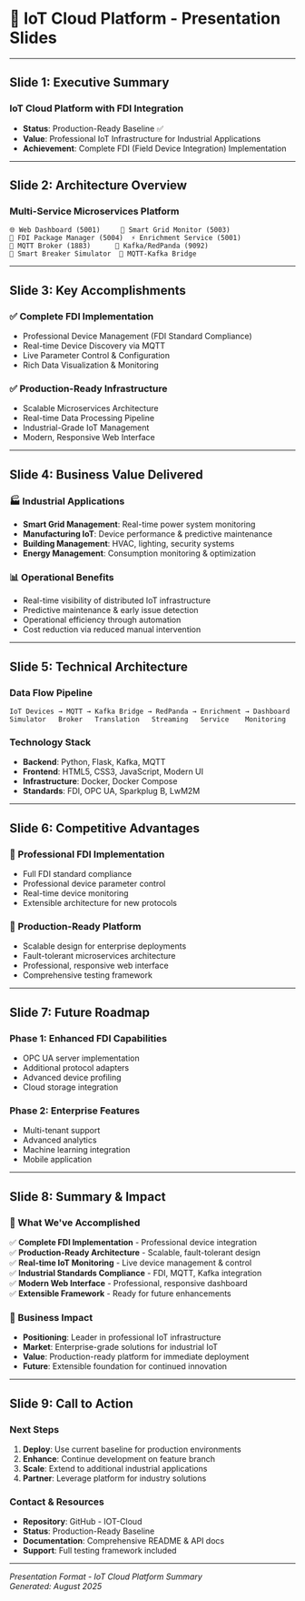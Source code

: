 # 🚀 IoT Cloud Platform - Presentation Slides

---

## **Slide 1: Executive Summary**
### **IoT Cloud Platform with FDI Integration**
- **Status**: Production-Ready Baseline ✅
- **Value**: Professional IoT Infrastructure for Industrial Applications
- **Achievement**: Complete FDI (Field Device Integration) Implementation

---

## **Slide 2: Architecture Overview**
### **Multi-Service Microservices Platform**
```
🌐 Web Dashboard (5001)     📱 Smart Grid Monitor (5003)
🔧 FDI Package Manager (5004)  ⚡ Enrichment Service (5001)
📡 MQTT Broker (1883)      🚀 Kafka/RedPanda (9092)
🤖 Smart Breaker Simulator  🔗 MQTT-Kafka Bridge
```

---

## **Slide 3: Key Accomplishments**
### **✅ Complete FDI Implementation**
- Professional Device Management (FDI Standard Compliance)
- Real-time Device Discovery via MQTT
- Live Parameter Control & Configuration
- Rich Data Visualization & Monitoring

### **✅ Production-Ready Infrastructure**
- Scalable Microservices Architecture
- Real-time Data Processing Pipeline
- Industrial-Grade IoT Management
- Modern, Responsive Web Interface

---

## **Slide 4: Business Value Delivered**
### **🏭 Industrial Applications**
- **Smart Grid Management**: Real-time power system monitoring
- **Manufacturing IoT**: Device performance & predictive maintenance
- **Building Management**: HVAC, lighting, security systems
- **Energy Management**: Consumption monitoring & optimization

### **📊 Operational Benefits**
- Real-time visibility of distributed IoT infrastructure
- Predictive maintenance & early issue detection
- Operational efficiency through automation
- Cost reduction via reduced manual intervention

---

## **Slide 5: Technical Architecture**
### **Data Flow Pipeline**
```
IoT Devices → MQTT → Kafka Bridge → RedPanda → Enrichment → Dashboard
Simulator   Broker   Translation   Streaming   Service    Monitoring
```

### **Technology Stack**
- **Backend**: Python, Flask, Kafka, MQTT
- **Frontend**: HTML5, CSS3, JavaScript, Modern UI
- **Infrastructure**: Docker, Docker Compose
- **Standards**: FDI, OPC UA, Sparkplug B, LwM2M

---

## **Slide 6: Competitive Advantages**
### **🌟 Professional FDI Implementation**
- Full FDI standard compliance
- Professional device parameter control
- Real-time device monitoring
- Extensible architecture for new protocols

### **🚀 Production-Ready Platform**
- Scalable design for enterprise deployments
- Fault-tolerant microservices architecture
- Professional, responsive web interface
- Comprehensive testing framework

---

## **Slide 7: Future Roadmap**
### **Phase 1: Enhanced FDI Capabilities**
- OPC UA server implementation
- Additional protocol adapters
- Advanced device profiling
- Cloud storage integration

### **Phase 2: Enterprise Features**
- Multi-tenant support
- Advanced analytics
- Machine learning integration
- Mobile application

---

## **Slide 8: Summary & Impact**
### **🎯 What We've Accomplished**
✅ **Complete FDI Implementation** - Professional device integration  
✅ **Production-Ready Architecture** - Scalable, fault-tolerant design  
✅ **Real-time IoT Monitoring** - Live device management & control  
✅ **Industrial Standards Compliance** - FDI, MQTT, Kafka integration  
✅ **Modern Web Interface** - Professional, responsive dashboard  
✅ **Extensible Framework** - Ready for future enhancements  

### **🚀 Business Impact**
- **Positioning**: Leader in professional IoT infrastructure
- **Market**: Enterprise-grade solutions for industrial IoT
- **Value**: Production-ready platform for immediate deployment
- **Future**: Extensible foundation for continued innovation

---

## **Slide 9: Call to Action**
### **Next Steps**
1. **Deploy**: Use current baseline for production environments
2. **Enhance**: Continue development on feature branch
3. **Scale**: Extend to additional industrial applications
4. **Partner**: Leverage platform for industry solutions

### **Contact & Resources**
- **Repository**: GitHub - IOT-Cloud
- **Status**: Production-Ready Baseline
- **Documentation**: Comprehensive README & API docs
- **Support**: Full testing framework included

---

*Presentation Format - IoT Cloud Platform Summary*  
*Generated: August 2025*


